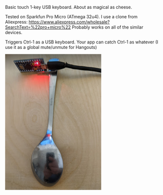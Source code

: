Basic touch 1-key USB keyboard. About as magical as cheese.

Tested on Sparkfun Pro Micro (ATmega 32u4). I use a clone from Aliexpress: https://www.aliexpress.com/wholesale?SearchText=%22pro+micro%22
Probably works on all of the similar devices. 

Triggers Ctrl-1 as a USB keyboard. Your app can catch Ctrl-1 as whatever (I use it as a global mute/unmute for Hangouts)

![SpoonKey](SimpleTouchSpoon.png?raw=true "SpoonKey")
